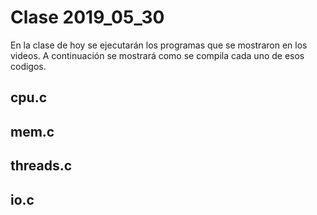 # Clase 2019_05_30

En la clase de hoy se ejecutarán los programas que se mostraron en los videos. A continuación se mostrará como se compila cada uno de esos codigos.

## cpu.c

## mem.c

## threads.c

## io.c
